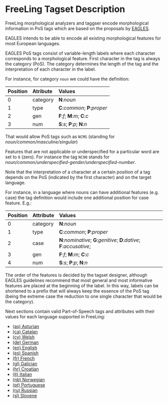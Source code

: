 # FreeLing Tagset Description

FreeLing morphological analyzers and taggser encode morphological information in PoS tags which are based on the proposals by [EAGLES](http://www.ilc.cnr.it/EAGLES96/annotate/node9.html).

 EAGLES intends to be able to encode all existing morphological features for most European languages. 
 
 EAGLES PoS tags consist of variable-length labels where each character corresponds to a morphological feature.
 First character in the tag is always the category (PoS). The category determines the length of the tag and the interpretation of each character in the label.
 
 For instance, for category `noun` we could have the definition: 
 
| Position | Atribute | Values |
|:----     |:----     |:----   |
| 0        | category | **N**:_noun_ |
| 1 | type |   **C**:_common_;   **P**:_proper_|
| 2 | gen |   **F**:_f_;   **M**:_m_;   **C**:_c_|
| 3 | num |   **S**:_s_;   **P**:_p_;   **N**:_n_|

That would allow PoS tags such as `NCMS` (standing for _noun/common/masculine/singular_)

Features that are not applicable or underspecified for a particular word are set to `0` (zero). For instance the tag `NC00` stands for _noun/common/underspecified-gender/underspecified-number_.

Note that the interpretation of a character at a certain position of a tag depends on the PoS (indicated by the first character) and on the target language.

For instance, in a language where nouns can have additional features (e.g. case) the tag definition would include one additional position for case feature. E.g.:

| Position | Attribute | Values |
|:----     |:----     |:----   |
| 0        | category | **N**:_noun_ |
| 1 | type |   **C**:_common_;   **P**:_proper_|
| 2 | case |   **N**:_nominative_;   **G**:_genitive_;   **D**:_dative_;   **F**:_accusative_;  |
| 3 | gen  |   **F**:_f_;   **M**:_m_;   **C**:_c_|
| 4 | num  |   **S**:_s_;   **P**:_p_;   **N**:_n_|

The order of the features is decided by the tagset designer, although EAGLES guidelines recommend that most general and most informative features are placed at the beginning of the label.  In this way, labels can be shortened to a prefix that will always keep the essence of the PoS tag (being the extreme case the reduction to one single character that would be the category).


 Next sections contain valid Part-of-Speech tags and attributes with their values for each language supported in FreeLing:

* [(as) Asturian](tagsets/tagset-as.md)
* [(ca) Catalan](tagsets/tagset-ca.md)
* [(cy) Welsh](tagsets/tagset-cy.md)
* [(de) German](tagsets/tagset-de.md)
* [(en) English](tagsets/tagset-en.md)
* [(es) Spanish](tagsets/tagset-es.md)
* [(fr) French](tagsets/tagset-fr.md)
* [(gl) Galician](tagsets/tagset-gl.md)
* [(hr) Croatian](tagsets/tagset-hr.md)
* [(it) Italian](tagsets/tagset-it.md)
* [(nb) Norwegian](tagsets/tagset-nb.md)
* [(pt) Portuguese](tagsets/tagset-pt.md)
* [(ru) Russian](tagsets/tagset-ru.md)
* [(sl) Slovene](tagsets/tagset-sl.md)
